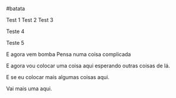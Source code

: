 #batata


Test 1
Test 2
Test 3

Teste 4


Teste 5

E agora vem bomba
Pensa numa coisa complicada


E agora vou colocar uma coisa aqui esperando outras coisas de lá.

E se eu colocar mais algumas coisas aqui.


Vai mais uma aqui.